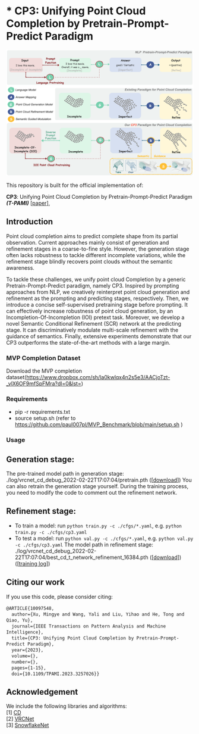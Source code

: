 
# * CP3: Unifying Point Cloud Completion by Pretrain-Prompt-Predict Paradigm
<p align="center"> 
<img src="images/fig_intro_framework.png">
</p>


This repository is built for the official implementation of:

__CP3__:  Unifying Point Cloud Completion by Pretrain-Prompt-Predict Paradigm ___(T-PAMI)___ [[paper](https://ieeexplore.ieee.org/abstract/document/10097548)],




## Introduction
Point cloud completion aims to predict complete shape from its partial observation. Current approaches mainly consist of generation and refinement stages in a coarse-to-fine style. However, the generation stage often lacks robustness to tackle different incomplete variations, while the refinement stage blindly recovers point clouds without the semantic awareness. 

To tackle these challenges, we unify point cloud Completion by a generic Pretrain-Prompt-Predict paradigm, namely CP3. Inspired by prompting approaches from NLP, we creatively reinterpret point cloud generation and refinement as the prompting and predicting stages, respectively. Then, we introduce a concise self-supervised pretraining stage before prompting. It can effectively increase robustness of
point cloud generation, by an Incompletion-Of-Incompletion (IOI) pretext task. Moreover, we develop a novel Semantic Conditional Refinement (SCR) network at the predicting stage. It can discriminatively modulate multi-scale refinement with the guidance of semantics. Finally, extensive experiments demonstrate that our CP3 outperforms the state-of-the-art methods with a large margin.



### MVP Completion Dataset
<!-- Download the MVP completion dataset by the following commands:
```
cd data; sh download_data.sh
``` -->
Download the MVP completion dataset(https://www.dropbox.com/sh/la0kwlqx4n2s5e3/AACjoTzt-_vlX6OF9mfSpFMra?dl=0&lst=)


### Requirements
+ pip -r requirements.txt
+ source setup.sh (refer to https://github.com/paul007pl/MVP_Benchmark/blob/main/setup.sh )

### Usage

## Generation stage:
The pre-trained model path in generation stage: ./log/vrcnet_cd_debug_2022-02-22T17:07:04/pretrain.pth ([[download](https://drive.google.com/file/d/1Lqe-_kKrhuI7L-ZS23u4Nc2OBZ38l2tt/view?usp=sharing)])
You can also retrain the generation stage yourself. During the training process, you need to modify the code to comment out the refinement network.

## Refinement stage:
+ To train a model: run `python train.py -c ./cfgs/*.yaml`, e.g. `python train.py -c ./cfgs/cp3.yaml`
+ To test a model: run `python val.py -c ./cfgs/*.yaml`, e.g. `python val.py -c ./cfgs/cp3.yaml`
The model path in refinement stage: ./log/vrcnet_cd_debug_2022-02-22T17:07:04/best_cd_t_network_refinement_16384.pth  ([[download]((https://drive.google.com/file/d/1qFKFhTsoOoV0nY1Tf8ey3ghfO8KlFwK5/view?usp=sharing))])
([[training log](https://drive.google.com/file/d/1gLQYYxw8LA1IpfaAITzeae0ojBgqa2uv/view?usp=sharing)])


## Citing our work

If you use this code, please consider citing:
```
@ARTICLE{10097548,
  author={Xu, Mingye and Wang, Yali and Liu, Yihao and He, Tong and Qiao, Yu},
  journal={IEEE Transactions on Pattern Analysis and Machine Intelligence}, 
  title={CP3: Unifying Point Cloud Completion by Pretrain-Prompt-Predict Paradigm}, 
  year={2023},
  volume={},
  number={},
  pages={1-15},
  doi={10.1109/TPAMI.2023.3257026}}
```


## Acknowledgement

We include the following libraries and algorithms:  
[1] [CD](https://github.com/ThibaultGROUEIX/ChamferDistancePytorch)  
[2] [VRCNet](https://github.com/paul007pl/VRCNet)   
[3] [SnowflakeNet](https://github.com/AllenXiangX/SnowflakeNet)





